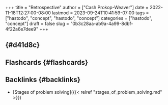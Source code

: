 +++
title = "Retrospective"
author = ["Cash Prokop-Weaver"]
date = 2022-11-18T12:27:00-08:00
lastmod = 2023-09-24T10:41:59-07:00
tags = ["hastodo", "concept", "hastodo", "concept"]
categories = ["hastodo", "concept"]
draft = false
slug = "0b3c28aa-ab9a-4a99-8dbf-4f22a6e7dee9"
+++

##  {#d41d8c}


## Flashcards {#flashcards}


## Backlinks {#backlinks}

-   [Stages of problem solving]({{< relref "stages_of_problem_solving.md" >}})

